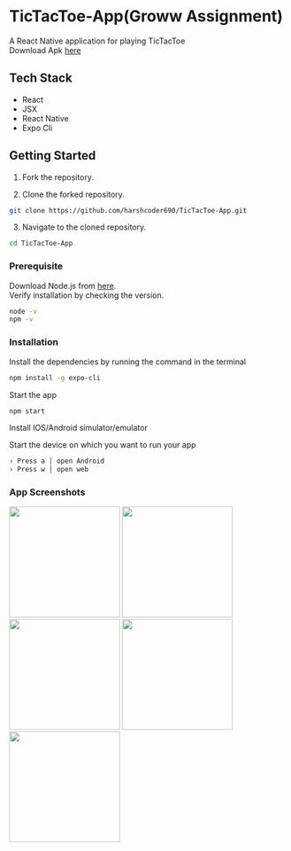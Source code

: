 # TicTacToe-App(Groww Assignment)

A React Native application for playing TicTacToe
<br>
Download Apk [here](https://drive.google.com/file/d/1W_TX61Uy2PxtPgbwVu8hWpjr7DiX_uR8/view?usp=sharing)

## Tech Stack 

- React
- JSX
- React Native
- Expo Cli

## Getting Started

1. Fork the repository.
 
2. Clone the forked repository.
```bash
git clone https://github.com/harshcoder690/TicTacToe-App.git
```

3. Navigate to the cloned repository.
```bash
cd TicTacToe-App
```

### Prerequisite

Download Node.js from [here](https://nodejs.org/en/download/).
<br>
Verify installation by checking the version.
```bash
node -v
npm -v
```

### Installation

Install the dependencies by running the command in the terminal
```bash
npm install -g expo-cli
```

Start the app
```bash
npm start
```

Install IOS/Android simulator/emulator 

Start the device on which you want to run your app
```bash
› Press a │ open Android
› Press w │ open web
```
### App Screenshots
<span><img src = "https://user-images.githubusercontent.com/71275600/164454145-e068428a-42c6-48b7-a56d-c24508e5b13e.jpeg" width = 200></span>
<span><img src = "https://user-images.githubusercontent.com/71275600/164454162-7c1df152-4d63-4e03-bc36-7fc4db8e53bc.jpeg" width = 200></span>
<span><img src = "https://user-images.githubusercontent.com/71275600/164454175-5440444e-947d-4123-8e69-cbef3a8dc55c.jpeg" width = 200></span>
<span><img src = "https://user-images.githubusercontent.com/71275600/164454184-fcb5a29a-f07a-425c-8d8d-b7e602df20a3.jpeg" width = 200></span>
<span><img src = "https://user-images.githubusercontent.com/71275600/164454192-c8c9a96a-2f50-42ad-90a9-ee822734d303.jpeg" width = 200></span>

